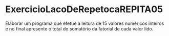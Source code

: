 # ExercicioLacoDeRepetocaREPITA05
  Elaborar um programa que efetue a leitura de 15 valores numéricos inteiros e no final apresente o total do somatório da fatorial de cada valor lido. 
